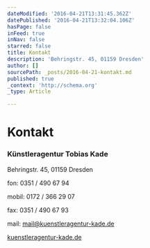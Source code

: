```yaml
---
dateModified: '2016-04-21T13:31:45.362Z'
datePublished: '2016-04-21T13:32:04.106Z'
hasPage: false
inFeed: true
inNav: false
starred: false
title: Kontakt
description: 'Behringstr. 45, 01159 Dresden'
author: []
sourcePath: _posts/2016-04-21-kontakt.md
published: true
_context: 'http://schema.org'
_type: Article

---
```

# Kontakt

### **Künstleragentur Tobias Kade**

Behringstr. 45, 01159 Dresden

fon: 0351 / 490 67 94

mobil: 0172 / 366 29 07

fax: 0351 / 490 67 93

mail: mail@kuenstleragentur-kade.de

[kuenstleragentur-kade.de][0]

[0]: http://kuenstleragentur-kade.de/georg-streuber/